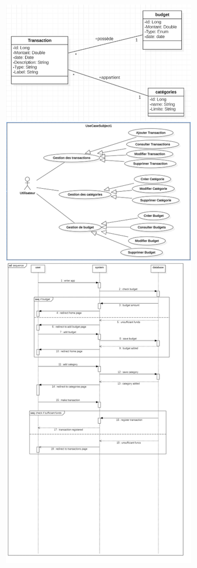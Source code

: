 ![diagramClass.png](./uml/diagramclass.png)
![usecase.png](./uml/usecase.png)
![sequence.jpg](./uml/sequence.jpg)

   